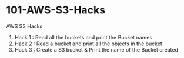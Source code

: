 101-AWS-S3-Hacks
================

AWS S3 Hacks

1. Hack 1 : Read all the buckets and print the Bucket names
2. Hack 2 : Read a bucket and print all the objects in the bucket
3. Hack 3 : Create a S3 bucket & Print the name of the Bucket created
